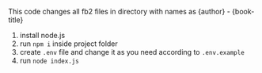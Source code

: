 This code changes all fb2 files in directory with names as {author} - {book-title}

1) install node.js
2) run `npm i` inside project folder
3) create `.env` file and change it as you need according to `.env.example`
4) run `node index.js`
